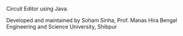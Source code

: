 Circuit Editor using Java.

Developed and maintained by Soham Sinha, Prof. Manas Hira
Bengal Engineering and Science University, Shibpur
